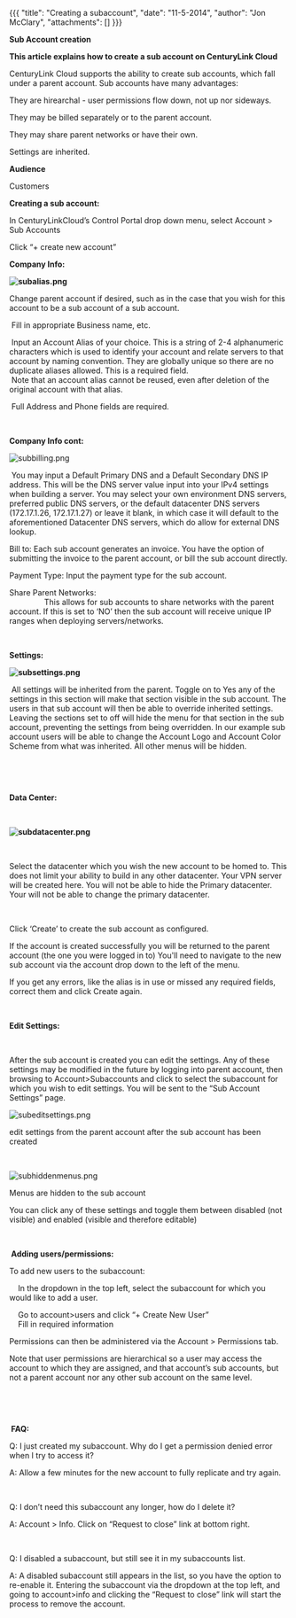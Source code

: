 {{{
  "title": "Creating a subaccount",
  "date": "11-5-2014",
  "author": "Jon McClary",
  "attachments": []
}}}

<strong>Sub Account creation</strong>
<p><strong>This article explains how to create a sub account on CenturyLink Cloud</strong>
</p>
<p>CenturyLink Cloud supports the ability to create sub accounts, which fall under a parent account. Sub accounts have many advantages:</p>
<p>They are hirearchal - user permissions flow down, not up nor sideways.</p>
<p>They may be billed separately or to the parent account.&nbsp;</p>
<p>They may share parent networks or have their own.</p>
<p>Settings are inherited.</p>
<p><strong>Audience</strong>
</p>
<p>Customers</p>
<strong>Creating a sub account:</strong>
<p>In CenturyLinkCloud’s Control Portal drop down menu, select Account &gt; Sub Accounts</p>
<p>Click “+ create new account”</p>
<p><strong>Company Info:</strong>
</p>
<p><strong><img src="https://t3n.zendesk.com/attachments/token/I7QPdgngoVsy0n4GPSJFMEZ56/?name=subalias.png" alt="subalias.png" /></strong>
</p>
<p>Change parent account if desired, such as in the case that you wish for this account to be a sub account of a sub account.</p>
<p>&nbsp;Fill in appropriate Business name, etc.</p>
<p>&nbsp;Input an Account Alias of your choice. This is a string of 2-4 alphanumeric characters which is used to identify your account and relate servers to that account by naming convention. They are globally unique so there are no duplicate aliases allowed.
  This is a required field.
  <br /> &nbsp;Note that an account alias cannot be reused, even after deletion of the original account with that alias.</p>
<p>&nbsp;Full Address and Phone fields are required.</p>
<p>&nbsp;</p>
<p><strong>Company Info cont:</strong>
</p>
<p><img src="https://t3n.zendesk.com/attachments/token/szlTQ0FO2uO5x939fr3T82vGP/?name=subbilling.png" alt="subbilling.png" />
</p>
<p>&nbsp;You may input a Default Primary DNS and a Default Secondary DNS IP address. This will be the DNS server value input into your IPv4 settings when building a server. You may select your own environment DNS servers, preferred public DNS servers, or
  the default datacenter DNS servers (172.17.1.26, 172.17.1.27) or leave it blank, in which case it will default to the aforementioned Datacenter DNS servers, which do allow for external DNS lookup.</p>
<p>Bill to: Each sub account generates an invoice. You have the option of submitting the invoice to the parent account, or bill the sub account directly.</p>
<p>Payment Type: Input the payment type for the sub account.</p>
<p>Share Parent Networks:
  <br /> &nbsp;&nbsp;&nbsp;&nbsp;&nbsp;&nbsp;&nbsp;&nbsp;&nbsp;&nbsp;&nbsp;&nbsp;&nbsp;&nbsp;&nbsp; This allows for sub accounts to share networks with the parent account. If this is set to ‘NO’ then the sub account will receive unique IP ranges when deploying
  servers/networks.</p>
<p>&nbsp;</p>
<p><strong>Settings:</strong>
</p>
<p><strong><img src="https://t3n.zendesk.com/attachments/token/Nb2SEB7zot1oJD5LxDUvHOVZ6/?name=subsettings.png" alt="subsettings.png" /></strong>
</p>
<p>&nbsp;All settings will be inherited from the parent. Toggle on to Yes any of the settings in this section will make that section visible in the sub account. The users in that sub account will then be able to override inherited settings. Leaving the sections
  set to off will hide the menu for that section in the sub account, preventing the settings from being overridden. In our example sub account users will be able to change the Account Logo and Account Color Scheme from what was inherited. All other menus
  will be hidden.</p>
<p>&nbsp;</p>
<p>&nbsp;</p>
<p><strong>Data Center:</strong>
</p>
<p>&nbsp;</p>
<p><strong><img src="https://t3n.zendesk.com/attachments/token/TlQSi9xNdE4lGgtfQku8IL9R1/?name=subdatacenter.png" alt="subdatacenter.png" /></strong>
</p>
<p>&nbsp;</p>
<p>Select the datacenter which you wish the new account to be homed to. This does not limit your ability to build in any other datacenter. Your VPN server will be created here. You will not be able to hide the Primary datacenter. Your will not be able to
  change the primary datacenter.</p>
<p>&nbsp;</p>
<p>Click ‘Create’ to create the sub account as configured.</p>
<p>If the account is created successfully you will be returned to the parent account (the one you were logged in to) You'll need to navigate to the new sub account via the account drop down to the left of the menu.</p>
<p>If you get any errors, like the alias is in use or missed any required fields, correct them and click Create again.</p>
<p>&nbsp;</p>
<p><strong>Edit Settings:</strong>
</p>
<p>&nbsp;</p>
<p>After the sub account is created you can edit the settings.&nbsp;Any of these settings may be modified in the future by logging into parent account, then browsing to Account&gt;Subaccounts and click to select the subaccount for which you wish to edit
  settings. You will be sent to the “Sub Account Settings” page.</p>
<p><img src="https://t3n.zendesk.com/attachments/token/lChT4TKbVIOXmFJtYhYylmSuX/?name=subeditsettings.png" alt="subeditsettings.png" />
</p>
<p>edit settings from the parent account after the sub account has been created</p>
<p>&nbsp;</p>
<p><img src="https://t3n.zendesk.com/attachments/token/lOrxCqkMnmwUjwMQc6WaCFRIc/?name=subhiddenmenus.png" alt="subhiddenmenus.png" />
</p>
<p>Menus are hidden to the sub account</p>
<p>You can click any of these settings and toggle them between disabled (not visible) and enabled (visible and therefore editable)</p>
<p>&nbsp;</p>
<p><strong>&nbsp;</strong><strong>Adding users/permissions:</strong>
</p>
<p>To add new users to the subaccount:</p>
<p>&nbsp;&nbsp;&nbsp; In the dropdown in the top left, select the subaccount for which you would like to add a user.</p>
<p>&nbsp;&nbsp;&nbsp; Go to account&gt;users and click “+ Create New User”
  <br /> &nbsp;&nbsp;&nbsp; Fill in required information</p>
<p>Permissions can then be administered via the Account &gt; Permissions tab.</p>
<p>Note that user permissions are hierarchical so a user may access the account to which they are assigned, and that account’s sub accounts, but not a parent account nor any other sub account on the same level. &nbsp;&nbsp;&nbsp;&nbsp;</p>
<p>&nbsp;</p>
<p>&nbsp;</p>
<p><strong>&nbsp;FAQ:</strong>
</p>
<p>Q: I just created my subaccount. Why do I get a permission denied error when I try to access it?</p>
<p>A: Allow a few minutes for the new account to fully replicate and try again.</p>
<p>&nbsp;</p>
<p>Q: I don’t need this subaccount any longer, how do I delete it?</p>
<p>A: Account &gt; Info. Click on “Request to close” link at bottom right.</p>
<p>&nbsp;</p>
<p>Q: I disabled a subaccount, but still see it in my subaccounts list.</p>
<p>A: A disabled subaccount still appears in the list, so you have the option to re-enable it. Entering the subaccount via the dropdown at the top left, and going to account&gt;info and clicking the “Request to close” link will start the process to remove
  the account.</p>
<p>&nbsp;</p>
